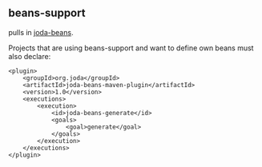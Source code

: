 ## beans-support


pulls in [joda-beans](http://www.joda.org/joda-beans/).

Projects that are using beans-support and want to define own beans must also declare:
	
	<plugin>
		<groupId>org.joda</groupId>
		<artifactId>joda-beans-maven-plugin</artifactId>
		<version>1.0</version>
		<executions>
			<execution>
				<id>joda-beans-generate</id>
				<goals>
					<goal>generate</goal>
				</goals>
			</execution>
		</executions>
	</plugin>